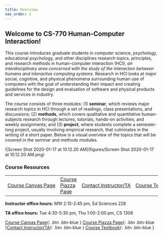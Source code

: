 ```yaml
---
title: Overview
nav_order: 1
---
```


## Welcome to CS-770 Human-Computer Interaction!

This course introduces graduate students in computer science, psychology, educational psychology, and other disciplines research topics, principles, and research methods in human-computer interaction (HCI), *an interdisciplinary area concerned with the study of the interaction between humans and interactive computing systems*. Research in HCI looks at major social, cognitive, and physical phenomena surrounding human use of computers with the goal of understanding their impact and creating guidelines for the design and evaluation of software and physical products and services in industry.

The course consists of three modules: (1) **seminar**, which reviews major research topics in HCI through a set of readings, class presentations, and discussions; (2) **methods**, which covers qualitative and quantitative human-subjects research through lectures, tutorials, hands-on activities, and weekly assignments; and (3) **project**, where students complete a semester-long project, usually involving empirical research, that culminates in the writing of a short paper. Below is a visual overview of the topics that will be covered in the seminar and methods modules.

![Screen Shot 2020-01-17 at 10.12.20 AM](figures/Screen Shot 2020-01-17 at 10.12.20 AM.png)



### Course Resources

<table>
<tr>
	<td>
		<span class="fs-3"><a class="btn btn-blue" href="https://canvas.wisc.edu/courses/192620">Course Canvas Page</a></span>
	</td>
	<td>
		<span class="fs-3"><a class="btn btn-blue" href="http://piazza.com/wisc/spring2020/cspsychedpsych770/home">Course Piazza Page</a></span>
	</td>
	<td>
		<span class="fs-3"><a class="btn btn-blue" href="mailto:hci-class@cs.wisc.edu">Contact Instructor/TA</a></span>
	</td>
	<td>
		<span class="fs-3"><a class="btn btn-blue" href="https://wisconsin-madison.alma.exlibrisgroup.com/view/action/uresolver.do?operation=resolveService&package_service_id=14650690810002122&institutionId=2122&customerId=2120">Course Textbook</a></span>
	</td>
</tr>
</table>


**Instructor office hours:** MW 2:15-2:45 pm, Ed Sciences 228

**TA office hours:** Tue 4:30-5:30 pm, Thu 1:00-2:00 pm, CS 1308 

[Course Canvas Page](https://canvas.wisc.edu/courses/192620){: .btn .btn-blue } [Course Piazza Page](http://piazza.com/wisc/spring2020/cspsychedpsych770/home){: .btn .btn-blue }[Contact Instructor/TA](mailto:hci-class@cs.wisc.edu){: .btn .btn-blue } [Course Textbook](https://wisconsin-madison.alma.exlibrisgroup.com/view/action/uresolver.do?operation=resolveService&package_service_id=14650690810002122&institutionId=2122&customerId=2120){: .btn .btn-blue }